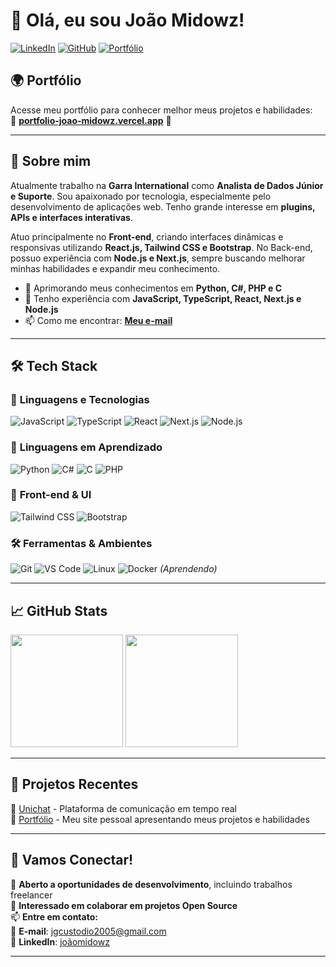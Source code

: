 # 👋 Olá, eu sou João Midowz!  

[![LinkedIn](https://img.shields.io/badge/LinkedIn-000?style=for-the-badge&logo=linkedin&logoColor=0A66C2)](https://www.linkedin.com/in/joãomidowz)
[![GitHub](https://img.shields.io/badge/GitHub-000?style=for-the-badge&logo=github&logoColor=white)](https://github.com/joaomidowz)
[![Portfólio](https://img.shields.io/badge/Portfólio-000?style=for-the-badge&logo=vercel&logoColor=white)](https://portifolio-joao-midowz.vercel.app)

## 🌍 **Portfólio**
Acesse meu portfólio para conhecer melhor meus projetos e habilidades:  
🔗 **[portfolio-joao-midowz.vercel.app](https://portifolio-joao-midowz.vercel.app/)** 🚀

---

## 🚀 **Sobre mim**
Atualmente trabalho na **Garra International** como **Analista de Dados Júnior e Suporte**. Sou apaixonado por tecnologia, especialmente pelo desenvolvimento de aplicações web. Tenho grande interesse em **plugins, APIs e interfaces interativas**.  

Atuo principalmente no **Front-end**, criando interfaces dinâmicas e responsivas utilizando **React.js, Tailwind CSS e Bootstrap**. No Back-end, possuo experiência com **Node.js e Next.js**, sempre buscando melhorar minhas habilidades e expandir meu conhecimento.  

- 🌱 Aprimorando meus conhecimentos em **Python, C#, PHP e C**  
- 💬 Tenho experiência com **JavaScript, TypeScript, React, Next.js e Node.js**  
- 📫 Como me encontrar: **[Meu e-mail](mailto:jgcustodio2005@gmail.com)**  

---

## 🛠️ **Tech Stack**
### 🚀 **Linguagens e Tecnologias**
![JavaScript](https://img.shields.io/badge/JavaScript-000?style=for-the-badge&logo=javascript&logoColor=F7DF1E)
![TypeScript](https://img.shields.io/badge/TypeScript-000?style=for-the-badge&logo=typescript&logoColor=3178C6)
![React](https://img.shields.io/badge/React-000?style=for-the-badge&logo=react&logoColor=61DAFB)
![Next.js](https://img.shields.io/badge/Next.js-000?style=for-the-badge&logo=next.js&logoColor=white)
![Node.js](https://img.shields.io/badge/Node.js-000?style=for-the-badge&logo=node.js&logoColor=339933)

### 📌 **Linguagens em Aprendizado**
![Python](https://img.shields.io/badge/Python-000?style=for-the-badge&logo=python&logoColor=3776AB)
![C#](https://img.shields.io/badge/C%23-000?style=for-the-badge&logo=csharp&logoColor=239120)
![C](https://img.shields.io/badge/C-000?style=for-the-badge&logo=c&logoColor=00599C)
![PHP](https://img.shields.io/badge/PHP-000?style=for-the-badge&logo=php&logoColor=777BB4)

### 🎨 **Front-end & UI**
![Tailwind CSS](https://img.shields.io/badge/Tailwind_CSS-000?style=for-the-badge&logo=tailwind-css&logoColor=38B2AC)
![Bootstrap](https://img.shields.io/badge/Bootstrap-000?style=for-the-badge&logo=bootstrap&logoColor=7952B3)

### 🛠 **Ferramentas & Ambientes**
![Git](https://img.shields.io/badge/Git-000?style=for-the-badge&logo=git&logoColor=F05032)
![VS Code](https://img.shields.io/badge/VS%20Code-000?style=for-the-badge&logo=visual-studio-code&logoColor=007ACC)
![Linux](https://img.shields.io/badge/Linux-000?style=for-the-badge&logo=linux&logoColor=FCC624)
![Docker](https://img.shields.io/badge/Docker-000?style=for-the-badge&logo=docker&logoColor=2496ED) *(Aprendendo)*

---

## 📈 **GitHub Stats**
<div>
  <img height="180em" src="https://github-readme-stats.vercel.app/api?username=joaomidowz&show_icons=true&theme=radical" />
  <img height="180em" src="https://github-readme-stats.vercel.app/api/top-langs/?username=joaomidowz&layout=compact&theme=radical" />
</div>

---

## 📂 **Projetos Recentes**
🔹 [Unichat](https://github.com/joaomidowz/unichat) - Plataforma de comunicação em tempo real  
🔹 [Portfólio](https://portifolio-joao-midowz.vercel.app) - Meu site pessoal apresentando meus projetos e habilidades  

---

## 🤝 **Vamos Conectar!**
💼 **Aberto a oportunidades de desenvolvimento**, incluindo trabalhos freelancer  
🔧 **Interessado em colaborar em projetos Open Source**  
📫 **Entre em contato:**  
📧 **E-mail**: [jgcustodio2005@gmail.com](mailto:jgcustodio2005@gmail.com)  
🔗 **LinkedIn**: [joãomidowz](https://www.linkedin.com/in/joãomidowz)  

---
